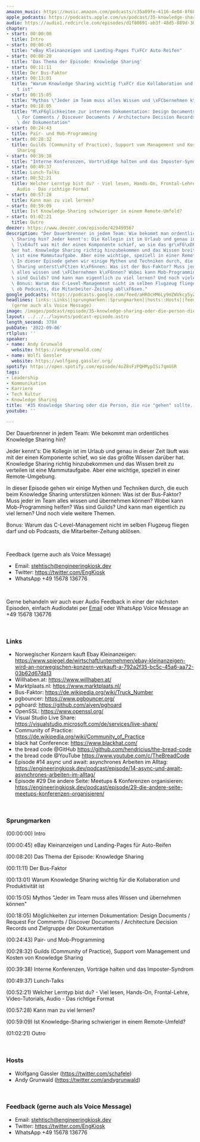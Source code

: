 ```yaml
---
amazon_music: https://music.amazon.com/podcasts/c35a09fe-4116-4e04-8f68-77d61b112e46/episodes/6942efb9-ecab-496c-8193-3b4fec4a87c9/engineering-kiosk-35-knowledge-sharing-oder-die-person-die-nie-gehen-sollte
apple_podcasts: https://podcasts.apple.com/us/podcast/35-knowledge-sharing-oder-die-person-die-nie-gehen-sollte/id1603082924?i=1000578487137&uo=4
audio: https://audio1.redcircle.com/episodes/d1f80691-ab3f-48d5-889d-309d64f399f8/stream.mp3
chapter:
- start: 00:00:00
  title: Intro
- start: 00:00:45
  title: "eBay Kleinanzeigen und Landing-Pages f\xFCr Auto-Reifen"
- start: 00:08:20
  title: 'Das Thema der Episode: Knowledge Sharing'
- start: 00:11:11
  title: Der Bus-Faktor
- start: 00:13:01
  title: "Warum Knowledge Sharing wichtig f\xFCr die Kollaboration und Produktivit\xE4\
    t ist"
- start: 00:15:05
  title: "Mythos \"Jeder im Team muss alles Wissen und \xFCbernehmen k\xF6nnen\""
- start: 00:18:05
  title: "M\xF6glichkeiten zur internen Dokumentation: Design Documents / Request\
    \ For Comments / Discover Documents / Architecture Decision Records und Zielgruppe\
    \ der Dokumentation"
- start: 00:24:43
  title: Pair- und Mob-Programming
- start: 00:28:32
  title: Guilds (Community of Practice), Support vom Management und Kosten von Knowledge
    Sharing
- start: 00:39:38
  title: "Interne Konferenzen, Vortr\xE4ge halten und das Imposter-Syndrom"
- start: 00:49:37
  title: Lunch-Talks
- start: 00:52:21
  title: Welcher Lerntyp bist du? - Viel lesen, Hands-On, Frontal-Lehre, Video-Tutorials,
    Audio - Das richtige Format
- start: 00:57:28
  title: Kann man zu viel lernen?
- start: 00:59:09
  title: Ist Knowledge-Sharing schwieriger in einem Remote-Umfeld?
- start: 01:02:21
  title: Outro
deezer: https://www.deezer.com/episode/429499567
description: "Der Dauerbrenner in jedem Team: Wie bekommt man ordentliches Knowledge\
  \ Sharing hin? Jeder kennt's: Die Kollegin ist im Urlaub und genau in dieser Zeit\
  \ l\xE4uft was mit der einen Komponente schief, wo sie das gr\xF6\xDFte Wissen dar\xFC\
  ber hat. Knowledge Sharing richtig hinzubekommen und das Wissen breit zu verteilen\
  \ ist eine Mammutaufgabe. Aber eine wichtige, speziell in einer Remote-Umgebung.\
  \ In dieser Episode gehen wir einige Mythen und Techniken durch, die euch beim Knowledge\
  \ Sharing unterst\xFCtzen k\xF6nnen: Was ist der Bus-Faktor? Muss jeder im Team\
  \ alles wissen und \xFCbernehmen k\xF6nnen? Wobei kann Mob-Programming helfen? Was\
  \ sind Guilds? Und kann man eigentlich zu viel lernen? Und noch viele weitere Themen.\
  \ Bonus: Warum das C-Level-Management nicht im selben Flugzeug fliegen darf und\
  \ ob Podcasts, die Mitarbeiter-Zeitung abl\xF6sen."
google_podcasts: https://podcasts.google.com/feed/aHR0cHM6Ly9mZWVkcy5yZWRjaXJjbGUuY29tLzBlY2ZkZmQ3LWZkYTEtNGMzZC05NTE1LTQ3NjcyN2Y5ZGY1ZQ/episode/NjBhNDQ3YTEtMTQ5YS00MmY5LWI0NTgtNzAyZGQ5Y2IxNDQw?sa=X&ved=2ahUKEwjeu6nktv_5AhWtn3IEHXvKDBcQkfYCegQIARAF
headlines: links::Links||sprungmarken::Sprungmarken||hosts::Hosts||feedback-gerne-auch-als-voice-message::Feedback
  (gerne auch als Voice Message)
image: /images/podcast/episode/35-knowledge-sharing-oder-die-person-die-nie-gehen-sollte.jpg
layout: ../../../layouts/podcast-episode.astro
length_second: 3784
pubDate: '2022-09-06'
rtlplus: ''
speaker:
- name: Andy Grunwald
  website: https://andygrunwald.com/
- name: Wolfi Gassler
  website: https://wolfgang.gassler.org/
spotify: https://open.spotify.com/episode/4oZ8sFzPQHMypISi7qmGSR
tags:
- Leadership
- Kommunikation
- Karriere
- Tech Kultur
- Knowledge Sharing
title: '#35 Knowledge Sharing oder die Person, die nie "gehen" sollte...'
youtube: ''

---
```

<p>Der Dauerbrenner in jedem Team: Wie bekommt man ordentliches Knowledge Sharing hin?</p><p>Jeder kennt&#39;s: Die Kollegin ist im Urlaub und genau in dieser Zeit läuft was mit der einen Komponente schief, wo sie das größte Wissen darüber hat. Knowledge Sharing richtig hinzubekommen und das Wissen breit zu verteilen ist eine Mammutaufgabe. Aber eine wichtige, speziell in einer Remote-Umgebung.</p><p>In dieser Episode gehen wir einige Mythen und Techniken durch, die euch beim Knowledge Sharing unterstützen können: Was ist der Bus-Faktor? Muss jeder im Team alles wissen und übernehmen können? Wobei kann Mob-Programming helfen? Was sind Guilds? Und kann man eigentlich zu viel lernen? Und noch viele weitere Themen.</p><p>Bonus: Warum das C-Level-Management nicht im selben Flugzeug fliegen darf und ob Podcasts, die Mitarbeiter-Zeitung ablösen.</p><p><br></p><p>Feedback (gerne auch als Voice Message)</p><ul><li>Email: <a href="mailto:stehtisch@engineeringkiosk.dev" rel="nofollow">stehtisch@engineeringkiosk.dev</a></li><li>Twitter: <a href="https://twitter.com/EngKiosk" rel="nofollow">https://twitter.com/EngKiosk</a></li><li>WhatsApp +49 15678 136776</li></ul><p><br></p><p>Gerne behandeln wir auch euer Audio Feedback in einer der nächsten Episoden, einfach Audiodatei per <a href="https://engineeringkiosk.dev/kontakt/">Email</a> oder WhatsApp Voice Message an +49 15678 136776</p><p><br></p><h3 id="links">Links</h3><ul><li>Norwegischer Konzern kauft Ebay Kleinanzeigen: <a href="https://www.spiegel.de/wirtschaft/unternehmen/ebay-kleinanzeigen-wird-an-norwegischen-konzern-verkauft-a-792a2f35-bc5c-45a6-aa72-03b62d67da13" rel="nofollow">https://www.spiegel.de/wirtschaft/unternehmen/ebay-kleinanzeigen-wird-an-norwegischen-konzern-verkauft-a-792a2f35-bc5c-45a6-aa72-03b62d67da13</a></li><li>Willhaben.at: <a href="https://www.willhaben.at/" rel="nofollow">https://www.willhaben.at/</a></li><li>Marktplaats.nl: <a href="https://www.marktplaats.nl/" rel="nofollow">https://www.marktplaats.nl/</a></li><li>Bus-Faktor: <a href="https://de.wikipedia.org/wiki/Truck_Number" rel="nofollow">https://de.wikipedia.org/wiki/Truck_Number</a></li><li>pgbouncer: <a href="https://www.pgbouncer.org/" rel="nofollow">https://www.pgbouncer.org/</a></li><li>pghoard: <a href="https://github.com/aiven/pghoard" rel="nofollow">https://github.com/aiven/pghoard</a></li><li>OpenSSL: <a href="https://www.openssl.org/" rel="nofollow">https://www.openssl.org/</a></li><li>Visual Studio Live Share: <a href="https://visualstudio.microsoft.com/de/services/live-share/" rel="nofollow">https://visualstudio.microsoft.com/de/services/live-share/</a></li><li>Community of Practice: <a href="https://de.wikipedia.org/wiki/Community_of_Practice" rel="nofollow">https://de.wikipedia.org/wiki/Community_of_Practice</a></li><li>black hat Conference: <a href="https://www.blackhat.com/" rel="nofollow">https://www.blackhat.com/</a></li><li>the bread code @GitHub <a href="https://github.com/hendricius/the-bread-code" rel="nofollow">https://github.com/hendricius/the-bread-code</a></li><li>the bread code @YouTube <a href="https://www.youtube.com/c/TheBreadCode" rel="nofollow">https://www.youtube.com/c/TheBreadCode</a> </li><li>Episode #14 async und await: asynchrones Arbeiten im Alltag: <a href="https://engineeringkiosk.dev/podcast/episode/14-async-und-await-asynchrones-arbeiten-im-alltag/">https://engineeringkiosk.dev/podcast/episode/14-async-und-await-asynchrones-arbeiten-im-alltag/</a></li><li>Episode #29 Die andere Seite: Meetups &amp; Konferenzen organisieren: <a href="https://engineeringkiosk.dev/podcast/episode/29-die-andere-seite-meetups-konferenzen-organisieren/">https://engineeringkiosk.dev/podcast/episode/29-die-andere-seite-meetups-konferenzen-organisieren/</a></li></ul><p><br></p><h3 id="sprungmarken">Sprungmarken</h3><p>(00:00:00) Intro</p><p>(00:00:45) eBay Kleinanzeigen und Landing-Pages für Auto-Reifen</p><p>(00:08:20) Das Thema der Episode: Knowledge Sharing</p><p>(00:11:11) Der Bus-Faktor</p><p>(00:13:01) Warum Knowledge Sharing wichtig für die Kollaboration und Produktivität ist</p><p>(00:15:05) Mythos &#34;Jeder im Team muss alles Wissen und übernehmen können&#34;</p><p>(00:18:05) Möglichkeiten zur internen Dokumentation: Design Documents / Request For Comments / Discover Documents / Architecture Decision Records und Zielgruppe der Dokumentation</p><p>(00:24:43) Pair- und Mob-Programming</p><p>(00:28:32) Guilds (Community of Practice), Support vom Management und Kosten von Knowledge Sharing</p><p>(00:39:38) Interne Konferenzen, Vorträge halten und das Imposter-Syndrom</p><p>(00:49:37) Lunch-Talks</p><p>(00:52:21) Welcher Lerntyp bist du? - Viel lesen, Hands-On, Frontal-Lehre, Video-Tutorials, Audio - Das richtige Format</p><p>(00:57:28) Kann man zu viel lernen?</p><p>(00:59:09) Ist Knowledge-Sharing schwieriger in einem Remote-Umfeld?</p><p>(01:02:21) Outro</p><p><br></p><h3 id="hosts">Hosts</h3><ul><li>Wolfgang Gassler (<a href="https://twitter.com/schafele" rel="nofollow">https://twitter.com/schafele</a>)</li><li>Andy Grunwald (<a href="https://twitter.com/andygrunwald" rel="nofollow">https://twitter.com/andygrunwald</a>)</li></ul><p><br></p><h3 id="feedback-gerne-auch-als-voice-message">Feedback (gerne auch als Voice Message)</h3><ul><li>Email: <a href="mailto:stehtisch@engineeringkiosk.dev" rel="nofollow">stehtisch@engineeringkiosk.dev</a></li><li>Twitter: <a href="https://twitter.com/EngKiosk" rel="nofollow">https://twitter.com/EngKiosk</a></li><li>WhatsApp +49 15678 136776</li></ul>